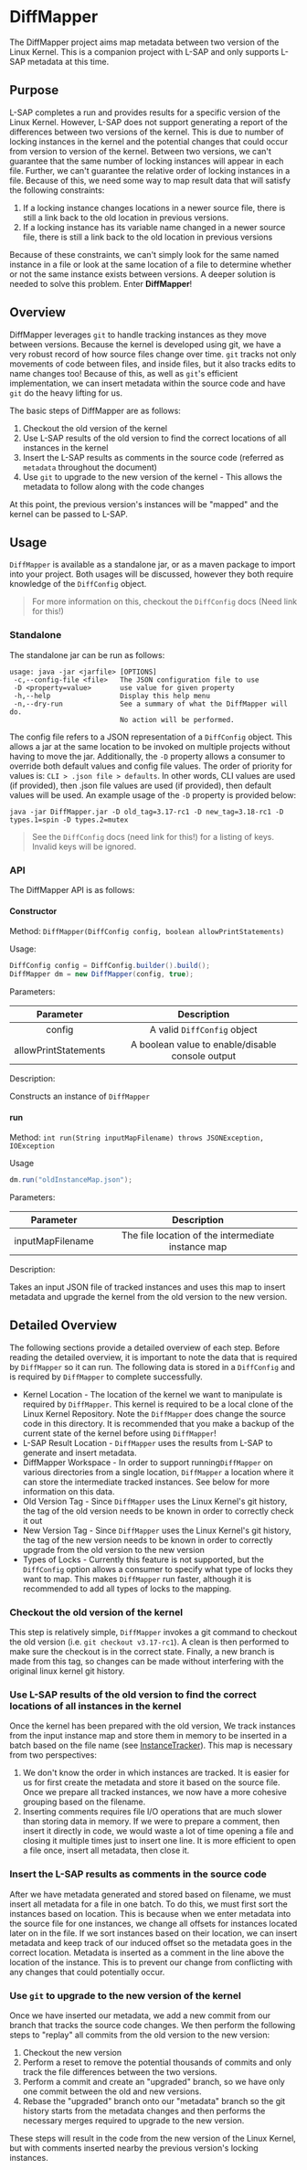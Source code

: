 # DiffMapper
The DiffMapper project aims map metadata between two version of the Linux Kernel. This is a companion project with L-SAP and only supports L-SAP metadata at this time.

## Purpose
L-SAP completes a run and provides results for a specific version of the Linux Kernel. However, L-SAP does not support generating a report of the differences between two versions of the kernel. This is due to number of locking instances in the kernel and the potential changes that could occur from version to version of the kernel. Between two versions, we can't guarantee that the same number of locking instances will appear in each file. Further, we can't guarantee the relative order of locking instances in a file. Because of this, we need some way to map result data that will satisfy the following constraints:
1. If a locking instance changes locations in a newer source file, there is still a link back to the old location in previous versions.
2. If a locking instance has its variable name changed in a newer source file, there is still a link back to the old location in previous versions

Because of these constraints, we can't simply look for the same named instance in a file or look at the same location of a file to determine whether or not the same instance exists between versions. A deeper solution is needed to solve this problem. Enter __DiffMapper__!

## Overview
DiffMapper leverages `git` to handle tracking instances as they move between versions. Because the kernel is developed using git, we have a very robust record of how source files change over time. `git` tracks not only movements of code between files, and inside files, but it also tracks edits to name changes too! Because of this, as well as `git`'s efficient implementation, we can insert metadata within the source code and have `git` do the heavy lifting for us.

The basic steps of DiffMapper are as follows:
1. Checkout the old version of the kernel
2. Use L-SAP results of the old version to find the correct locations of all instances in the kernel
3. Insert the L-SAP results as comments in the source code (referred as `metadata` throughout the document)
4. Use `git` to upgrade to the new version of the kernel - This allows the metadata to follow along with the code changes

At this point, the previous version's instances will be "mapped" and the kernel can be passed to L-SAP.

## Usage
`DiffMapper` is available as a standalone jar, or as a maven package to import into your project. Both usages will be discussed, however they both require knowledge of the `DiffConfig` object.
> For more information on this, checkout the `DiffConfig` docs (Need link for this!)

### Standalone
The standalone jar can be run as follows:
```
usage: java -jar <jarfile> [OPTIONS]
 -c,--config-file <file>   The JSON configuration file to use
 -D <property=value>       use value for given property
 -h,--help                 Display this help menu
 -n,--dry-run              See a summary of what the DiffMapper will do.
                           No action will be performed.
```
The config file refers to a JSON representation of a `DiffConfig` object. This allows a jar at the same location to be invoked on multiple projects without having to move the jar. Additionally, the `-D` property allows a consumer to override both default values and config file values. The order of priority for values is: `CLI > .json file > defaults`. In other words, CLI values are used (if provided), then .json file values are used (if provided), then default values will be used. An example usage of the `-D` property is provided below:
```
java -jar DiffMapper.jar -D old_tag=3.17-rc1 -D new_tag=3.18-rc1 -D types.1=spin -D types.2=mutex
```
> See the `DiffConfig` docs (need link for this!) for a listing of keys. Invalid keys will be ignored.

### API
The DiffMapper API is as follows:
#### Constructor
Method: `DiffMapper(DiffConfig config, boolean allowPrintStatements)`

Usage:
```Java
DiffConfig config = DiffConfig.builder().build();
DiffMapper dm = new DiffMapper(config, true);
```

Parameters:

| Parameter            | Description                                      |
| :------------------: | :----------------------------------------------: |
| config               | A valid `DiffConfig` object                      |
| allowPrintStatements | A boolean value to enable/disable console output |

Description:

Constructs an instance of `DiffMapper`

#### run
Method: `int run(String inputMapFilename) throws JSONException, IOException`

Usage
```Java
dm.run("oldInstanceMap.json");
```

Parameters:

| Parameter        | Description                                        |
| :--------------: | :------------------------------------------------: |
| inputMapFilename | The file location of the intermediate instance map |

Description:

Takes an input JSON file of tracked instances and uses this map to insert metadata and upgrade the kernel from the old version to the new version.

## Detailed Overview
The following sections provide a detailed overview of each step. Before reading the detailed overview, it is important to note the data that is required by `DiffMapper` so it can run. The following data is stored in a `DiffConfig` and is required by `DiffMapper` to complete successfully.

- Kernel Location - The location of the kernel we want to manipulate is required by `DiffMapper`. This kernel is required to be a local clone of the Linux Kernel Repository. Note the `DiffMapper` does change the source code in this directory. It is recommended that you make a backup of the current state of the kernel before using `DiffMapper`!
- L-SAP Result Location - `DiffMapper` uses the results from L-SAP to generate and insert metadata.
- DiffMapper Workspace - In order to support running`DiffMapper` on various directories from a single location, `DiffMapper` a location where it can store the intermediate tracked instances. See below for more information on this data.
- Old Version Tag - Since `DiffMapper` uses the Linux Kernel's git history, the tag of the old version needs to be known in order to correctly check it out
- New Version Tag - Since `DiffMapper` uses the Linux Kernel's git history, the tag of the new version needs to be known in order to correctly upgrade from the old version to the new version
- Types of Locks - Currently this feature is not supported, but the `DiffConfig` option allows a consumer to specify what type of locks they want to map. This makes `DiffMapper` run faster, although it is recommended to add all types of locks to the mapping.

### Checkout the old version of the kernel
This step is relatively simple, `DiffMapper` invokes a git command to checkout the old version (i.e. `git checkout v3.17-rc1`). A clean is then performed to make sure the checkout is in the correct state. Finally, a new branch is made from this tag, so changes can be made without interfering with the original linux kernel git history.

### Use L-SAP results of the old version to find the correct locations of all instances in the kernel
Once the kernel has been prepared with the old version, We track instances from the input instance map and store them in memory to be inserted in a batch based on the file name (see [InstanceTracker](./InstanceTracker.md)). This map is necessary from two perspectives:
1. We don't know the order in which instances are tracked. It is easier for us for first create the metadata and store it based on the source file. Once we prepare all tracked instances, we now have a more cohesive grouping based on the filename.
2. Inserting comments requires file I/O operations that are much slower than storing data in memory. If we were to prepare a comment, then insert it directly in code, we would waste a lot of time opening a file and closing it multiple times just to insert one line. It is more efficient to open a file once, insert all metadata, then close it.

### Insert the L-SAP results as comments in the source code
After we have metadata generated and stored based on filename, we must insert all metadata for a file in one batch. To do this, we must first sort the instances based on location. This is because when we enter metadata into the source file for one instances, we change all offsets for instances located later on in the file. If we sort instances based on their location, we can insert metadata and keep track of our induced offset so the metadata goes in the correct location. Metadata is inserted as a comment in the line above the location of the instance. This is to prevent our change from conflicting with any changes that could potentially occur.

### Use `git` to upgrade to the new version of the kernel
Once we have inserted our metadata, we add a new commit from our branch that tracks the source code changes. We then perform the following steps to "replay" all commits from the old version to the new version:
1. Checkout the new version
2. Perform a reset to remove the potential thousands of commits and only track the file differences between the two versions.
3. Perform a commit and create an "upgraded" branch, so we have only one commit between the old and new versions.
4. Rebase the "upgraded" branch onto our "metadata" branch so the git history starts from the metadata changes and then performs the necessary merges required to upgrade to the new version.

These steps will result in the code from the new version of the Linux Kernel, but with comments inserted nearby the previous version's locking instances.
